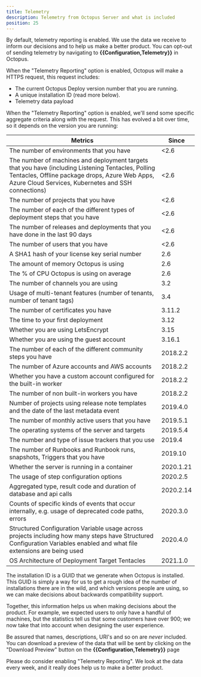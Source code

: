 ```yaml
---
title: Telemetry
description: Telemetry from Octopus Server and what is included
position: 25
---
```


By default, telemetry reporting is enabled. We use the data we receive to inform our decisions and to help us make a better product. You can opt-out of sending telemetry by navigating to **{{Configuration,Telemetry}}** in Octopus.

When the "Telemetry Reporting" option is enabled, Octopus will make a HTTPS request, this request includes:

- The current Octopus Deploy version number that you are running.
- A unique installation ID (read more below).
- Telemetry data payload

When the "Telemetry Reporting" option is enabled, we'll send some specific aggregate criteria along with the request. This has evolved a bit over time, so it depends on the version you are running:

| Metrics       | Since   |
| ------------- | ------- |
| The number of environments that you have | <2.6 |
| The number of machines and deployment targets that you have (including Listening Tentacles, Polling Tentacles, Offline package drops, Azure Web Apps, Azure Cloud Services, Kubernetes and SSH connections) | <2.6 |
| The number of projects that you have | <2.6 |
| The number of each of the different types of deployment steps that you have | <2.6 |
| The number of releases and deployments that you have done in the last 90 days | <2.6 |
| The number of users that you have | <2.6 |
| A SHA1 hash of your license key serial number | 2.6 |
| The amount of memory Octopus is using | 2.6 |
| The % of CPU Octopus is using on average | 2.6 |
| The number of channels you are using | 3.2 |
| Usage of multi-tenant features (number of tenants, number of tenant tags) | 3.4 |
| The number of certificates you have | 3.11.2 |
| The time to your first deployment | 3.12 |
| Whether you are using LetsEncrypt | 3.15 |
| Whether you are using the guest account | 3.16.1 |
| The number of each of the different community steps you have | 2018.2.2 |
| The number of Azure accounts and AWS accounts | 2018.2.2 |
| Whether you have a custom account configured for the built-in worker | 2018.2.2 |
| The number of non built-in workers you have | 2018.2.2 |
| Number of projects using release note templates and the date of the last metadata event | 2019.4.0 |
| The number of monthly active users that you have | 2019.5.1 |
| The operating systems of the server and targets | 2019.5.4 |
| The number and type of issue trackers that you use | 2019.4 |
| The number of Runbooks and Runbook runs, snapshots, Triggers that you have | 2019.10 |
| Whether the server is running in a container | 2020.1.21 |
| The usage of step configuration options | 2020.2.5 |
| Aggregated type, result code and duration of database and api calls | 2020.2.14 |
| Counts of specific kinds of events that occur internally, e.g. usage of deprecated code paths, errors | 2020.3.0 |
| Structured Configuration Variable usage across projects including how many steps have Structured Configuration Variables enabled and what file extensions are being used | 2020.4.0 |
| OS Architecture of Deployment Target Tentacles | 2021.1.0 |

The installation ID is a GUID that we generate when Octopus is installed. This GUID is simply a way for us to get a rough idea of the number of installations there are in the wild, and which versions people are using, so we can make decisions about backwards compatibility support.

Together, this information helps us when making decisions about the product. For example, we expected users to only have a handful of machines, but the statistics tell us that some customers have over 900; we now take that into account when designing the user experience.

Be assured that names, descriptions, URI's and so on are _never_ included. You can download a preview of the data that will be sent by clicking on the "Download Preview" button on the **{{Configuration,Telemetry}}** page

Please do consider enabling "Telemetry Reporting". We look at the data every week, and it really does help us to make a better product.
